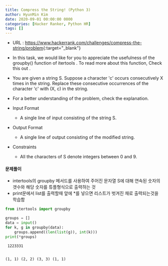 ```yaml
---
title: Compress the String! (Python 3)
author: HyunMin Kim
date: 2020-09-01 00:00:00 0000
categories: [Hacker Ranker, Python HR]
tags: []
---
```


- URL : <https://www.hackerrank.com/challenges/compress-the-string/problem>{:target="_blank"}


- In this task, we would like for you to appreciate the usefulness of the groupby() function of itertools . To read more about this function, Check this out .

- You are given a string S. Suppose a character 'c' occurs consecutively X times in the string. Replace these consecutive occurrences of the character 'c' with (X, c) in the string.

- For a better understanding of the problem, check the explanation.

- Input Format
    - A single line of input consisting of the string S.

- Output Format
    - A single line of output consisting of the modified string.

- Constraints
    - All the characters of S denote integers between 0 and 9.

#### 문제풀이
- intertools의 groupby 메서드를 사용하여 주어진 문자열 S에 대해 연속된 숫자의 갯수와 해당 숫자를 튜플형식으로 출력하는 것
- print문에서 list를 출력할때 앞에 *를 넣으면 리스트가 벗겨진 채로 출력되는것을 학습함


```python
from itertools import groupby

groups = []
data = input()
for k, g in groupby(data):
    groups.append((len(list(g)), int(k)))
print(*groups)
```

     1223331


    (1, 1) (2, 2) (3, 3) (1, 1)